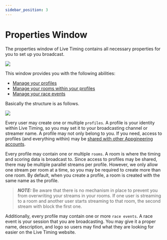 ```yaml
---
sidebar_position: 3
---
```


# Properties Window

The properties window of Live Timing contains all necessary properties for you to set up you broadcast.

![](/img/atvo-properties.png)

This window provides you with the following abilities:

* [Manage your profiles](../manage-profiles)
* [Manage your rooms within your profiles](../manage-rooms)
* [Manage your race events](../manage-race-events)

Basically the structure is as follows.

![](/img/profile-room-race-event-hierarchy.png)

Every user may create one or multiple `profiles`. A profile is your identity within Live Timing, so you may set it to
your broadcasting channel or streamer name. A profile may not only belong to you. If you need, access to profiles (and
everything within) may be [shared with other Appgineering accounts](../share-profile-access).

Every profile may contain one or multiple `rooms`. A room is where the timing and scoring data is broadcast to. Since
access to profiles may be shared, there may be multiple parallel streams per profile. However, we only allow one stream
per room at a time, so you may be required to create more than one room. By default, when you create a profile, a room
is created with the same name as the profile.

> **_NOTE:_** Be aware that there is no mechanism in place to prevent you from overwriting your streams in your rooms.
> If one user is streaming to a room and another user starts streaming to that room, the second stream with block the
> first one.

Additionally, every profile may contain one or more `race events`. A race event is your session that you are
broadcasting. You may give it a proper name, description, and logo so users may find what they are looking for easier
on the Live Timing website.
